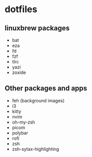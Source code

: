 # dotfiles

## linuxbrew packages
* bat
* eza
* fd
* fzf
* tlrc
* yazi
* zoxide

## Other packages and apps
* feh (background images)
* i3
* kitty
* nvim
* oh-my-zsh
* picom
* polybar
* rofi
* zsh
* zsh-sytax-highlighting

